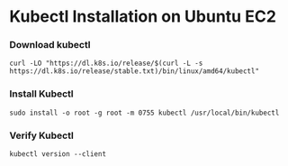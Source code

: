 # Kubectl Installation on Ubuntu EC2

### Download kubectl
```
curl -LO "https://dl.k8s.io/release/$(curl -L -s https://dl.k8s.io/release/stable.txt)/bin/linux/amd64/kubectl"
```

### Install Kubectl
```
sudo install -o root -g root -m 0755 kubectl /usr/local/bin/kubectl
```

### Verify Kubectl
```
kubectl version --client
```

